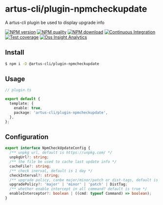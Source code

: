 # artus-cli/plugin-npmcheckupdate

A artus-cli plugin be used to display upgrade info

[![NPM version](https://img.shields.io/npm/v/@artus-cli/plugin-npmcheckupdate.svg?style=flat-square)](https://npmjs.org/package/@artus-cli/plugin-npmcheckupdate)
[![NPM quality](https://img.shields.io/npms-io/final-score/@artus-cli/plugin-npmcheckupdate.svg?style=flat-square)](https://npmjs.org/package/@artus-cli/plugin-npmcheckupdate)
[![NPM download](https://img.shields.io/npm/dm/@artus-cli/plugin-npmcheckupdate.svg?style=flat-square)](https://npmjs.org/package/@artus-cli/plugin-npmcheckupdate)
[![Continuous Integration](https://github.com/artus-cli/plugin-npmcheckupdate/actions/workflows/ci.yml/badge.svg)](https://github.com/artus-cli/plugin-npmcheckupdate/actions/workflows/ci.yml)
[![Test coverage](https://img.shields.io/codecov/c/github/artus-cli/plugin-npmcheckupdate.svg?style=flat-square)](https://codecov.io/gh/artus-cli/plugin-npmcheckupdate)
[![Oss Insight Analytics](https://img.shields.io/badge/OssInsight-artus--cli%2Fartus--cli-blue.svg?style=flat-square)](https://ossinsight.io/analyze/artus-cli/plugin-npmcheckupdate)


## Install

```sh
$ npm i -D @artus-cli/plugin-npmcheckupdate 
```

## Usage

```ts
// plugin.ts

export default {
  template: {
    enable: true,
    package: 'artus-cli/plugin-npmcheckupdate',
  },
};
```

## Configuration

```ts
export interface NpmCheckUpdateConfig {
  /** unpkg url, default is https://unpkg.com/ */
  unpkgUrl?: string;
  /** the file be used to cache last update info */
  cacheFile?: string;
  /** check inerval, default is 1 day */
  checkInterval?: string;
  /** upgrade policy, canbe major/minor/patch or dist-tags, default is latest */
  upgradePolicy?: 'major' | 'minor' | 'patch' | DistTag;
  /** whether enable intercept in all command? default is true */
  enableInterceptor?: boolean | ((cmd: typeof Command) => boolean);
}
```

